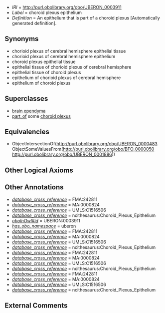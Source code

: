  * *IRI* = http://purl.obolibrary.org/obo/UBERON_0003911
 * *Label* = choroid plexus epithelium
 * *Definition* = An epithelium that is part of a choroid plexus [Automatically generated definition].

## Synonyms

 * chorioid plexus of cerebral hemisphere epithelial tissue
 * chorioid plexus of cerebral hemisphere epithelium
 * choroid plexus epithelial tissue
 * epithelial tissue of chorioid plexus of cerebral hemisphere
 * epithelial tissue of choroid plexus
 * epithelium of chorioid plexus of cerebral hemisphere
 * epithelium of choroid plexus

## Superclasses

 * [brain ependyma](../../UBERON/57/UBERON_0005357.md)
 * [part_of](../../BFO/50/BFO_0000050.md) some [choroid plexus](../../UBERON/86/UBERON_0001886.md)

## Equivalencies

 * ObjectIntersectionOf(<http://purl.obolibrary.org/obo/UBERON_0000483> ObjectSomeValuesFrom(<http://purl.obolibrary.org/obo/BFO_0000050> <http://purl.obolibrary.org/obo/UBERON_0001886>))

## Other Logical Axioms


## Other Annotations

 * *[database_cross_reference](../../ef/oboInOwl#hasDbXref.md)* = FMA:242811
 * *[database_cross_reference](../../ef/oboInOwl#hasDbXref.md)* = MA:0000824
 * *[database_cross_reference](../../ef/oboInOwl#hasDbXref.md)* = UMLS:C1516506
 * *[database_cross_reference](../../ef/oboInOwl#hasDbXref.md)* = ncithesaurus:Choroid_Plexus_Epithelium
 * *[oboInOwl#id](../../id/oboInOwl#id.md)* = UBERON:0003911
 * *[has_obo_namespace](../../ce/oboInOwl#hasOBONamespace.md)* = uberon
 * *[database_cross_reference](../../ef/oboInOwl#hasDbXref.md)* = FMA:242811
 * *[database_cross_reference](../../ef/oboInOwl#hasDbXref.md)* = MA:0000824
 * *[database_cross_reference](../../ef/oboInOwl#hasDbXref.md)* = UMLS:C1516506
 * *[database_cross_reference](../../ef/oboInOwl#hasDbXref.md)* = ncithesaurus:Choroid_Plexus_Epithelium
 * *[database_cross_reference](../../ef/oboInOwl#hasDbXref.md)* = FMA:242811
 * *[database_cross_reference](../../ef/oboInOwl#hasDbXref.md)* = MA:0000824
 * *[database_cross_reference](../../ef/oboInOwl#hasDbXref.md)* = UMLS:C1516506
 * *[database_cross_reference](../../ef/oboInOwl#hasDbXref.md)* = ncithesaurus:Choroid_Plexus_Epithelium
 * *[database_cross_reference](../../ef/oboInOwl#hasDbXref.md)* = FMA:242811
 * *[database_cross_reference](../../ef/oboInOwl#hasDbXref.md)* = MA:0000824
 * *[database_cross_reference](../../ef/oboInOwl#hasDbXref.md)* = UMLS:C1516506
 * *[database_cross_reference](../../ef/oboInOwl#hasDbXref.md)* = ncithesaurus:Choroid_Plexus_Epithelium

## External Comments

